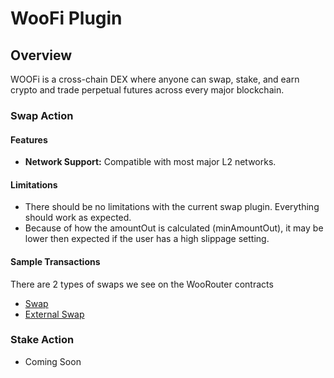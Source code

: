# WooFi Plugin

## Overview
WOOFi is a cross-chain DEX where anyone can swap, stake, and earn crypto and trade perpetual futures across every major blockchain.

### Swap Action

#### Features
- **Network Support:** Compatible with most major L2 networks.

#### Limitations
- There should be no limitations with the current swap plugin. Everything should work as expected.
- Because of how the amountOut is calculated (minAmountOut), it may be lower then expected if the user has a high slippage setting.

#### Sample Transactions

There are 2 types of swaps we see on the WooRouter contracts
- [Swap](https://optimistic.etherscan.io/tx/0xc6cb35161a46072e1167be1677f9d9ef2a7773f0de6499f79e8a95b366b0ee46)
- [External Swap](https://optimistic.etherscan.io/tx/0xda72f698538b34bf2838225f1d95ac6067f15c207a311a6f7dde967d4469576c)

### Stake Action

- Coming Soon